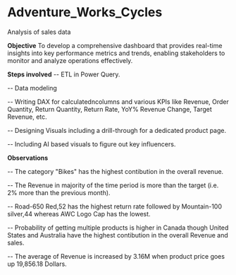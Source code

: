 # Adventure_Works_Cycles
Analysis of sales data

**Objective**
To develop a comprehensive dashboard that provides real-time insights into key performance metrics and trends, enabling stakeholders to monitor and analyze operations effectively.

**Steps involved**
-- ETL in Power Query.

-- Data modeling

-- Writing DAX for calculatedncolumns and various KPIs like Revenue, Order Quantity, Return Quantity, Return Rate, YoY% Revenue Change, Target Revenue, etc.

-- Designing Visuals including a drill-through for a dedicated product page.

-- Including AI based visuals to figure out key influencers.

**Observations**

-- The category "Bikes" has the highest contibution in the overall revenue.

-- The Revenue in majority of the time period is more than the target (i.e. 2% more than the previous month).

-- Road-650 Red,52 has the highest return rate followed by Mountain-100 silver,44 whereas AWC Logo Cap has the lowest.

-- Probability of getting multiple products is higher in Canada though United States and Australia have the highest contibution in the overall Revenue and sales.

-- The average of Revenue is increased by 3.16M when product price goes up 19,856.18 Dollars.


